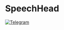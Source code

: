 # SpeechHead

[![Telegram](https://img.shields.io/badge/Telegram-092949?style=for-the-badge&logo=Telegram)](https://t.me/speechHeadBot)
